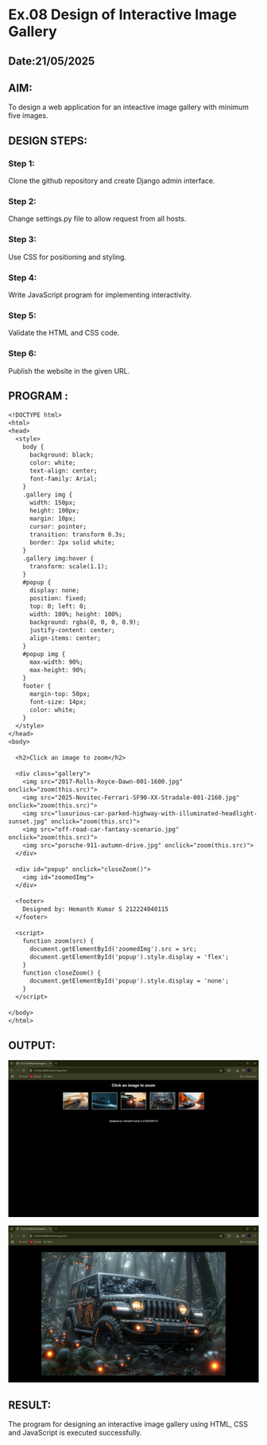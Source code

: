 # Ex.08 Design of Interactive Image Gallery
## Date:21/05/2025

## AIM:
To design a web application for an inteactive image gallery with minimum five images.

## DESIGN STEPS:

### Step 1:
Clone the github repository and create Django admin interface.

### Step 2:
Change settings.py file to allow request from all hosts.

### Step 3:
Use CSS for positioning and styling.

### Step 4:
Write JavaScript program for implementing interactivity.

### Step 5:
Validate the HTML and CSS code.

### Step 6:
Publish the website in the given URL.

## PROGRAM :

```
<!DOCTYPE html>
<html>
<head>
  <style>
    body {
      background: black;
      color: white;
      text-align: center;
      font-family: Arial;
    }
    .gallery img {
      width: 150px;
      height: 100px;
      margin: 10px;
      cursor: pointer;
      transition: transform 0.3s;
      border: 2px solid white;
    }
    .gallery img:hover {
      transform: scale(1.1);
    }
    #popup {
      display: none;
      position: fixed;
      top: 0; left: 0;
      width: 100%; height: 100%;
      background: rgba(0, 0, 0, 0.9);
      justify-content: center;
      align-items: center;
    }
    #popup img {
      max-width: 90%;
      max-height: 90%;
    }
    footer {
      margin-top: 50px;
      font-size: 14px;
      color: white;
    }
  </style>
</head>
<body>

  <h2>Click an image to zoom</h2>

  <div class="gallery">
    <img src="2017-Rolls-Royce-Dawn-001-1600.jpg" onclick="zoom(this.src)">
    <img src="2025-Novitec-Ferrari-SF90-XX-Stradale-001-2160.jpg" onclick="zoom(this.src)">
    <img src="luxurious-car-parked-highway-with-illuminated-headlight-sunset.jpg" onclick="zoom(this.src)">
    <img src="off-road-car-fantasy-scenario.jpg" onclick="zoom(this.src)">
    <img src="porsche-911-autumn-drive.jpg" onclick="zoom(this.src)">
  </div>

  <div id="popup" onclick="closeZoom()">
    <img id="zoomedImg">
  </div>

  <footer>
    Designed by: Hemanth Kumar S 212224040115
  </footer>

  <script>
    function zoom(src) {
      document.getElementById('zoomedImg').src = src;
      document.getElementById('popup').style.display = 'flex';
    }
    function closeZoom() {
      document.getElementById('popup').style.display = 'none';
    }
  </script>

</body>
</html>
```
## OUTPUT:

![alt text](<Screenshot (373).png>)

![alt text](<Screenshot (374).png>)

## RESULT:
The program for designing an interactive image gallery using HTML, CSS and JavaScript is executed successfully.
